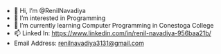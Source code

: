 - 👋 Hi, I’m @RenilNavadiya
- 👀 I’m interested in Programming
- 🌱 I’m currently learning Computer Programming in Conestoga College 
- 📫 Linked In: https://www.linkedin.com/in/renil-navadiya-956baa21b/
- Email Address: renilnavadiya3131@gmail.com
<!---
RenilNavadiya/RenilNavadiya is a ✨ special ✨ repository because its `README.md` (this file) appears on your GitHub profile.
You can click the Preview link to take a look at your changes.
--->
